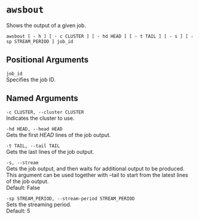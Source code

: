 # `awsbout`<a name="awsbatchcli_awsbout"></a>

Shows the output of a given job\.

```
awsbout [ - h ] [ - c CLUSTER ] [ - hd HEAD ] [ - t TAIL ] [ - s ] [ - sp STREAM_PERIOD ] job_id
```

## Positional Arguments<a name="awsbatchcli.awsbout.arguments"></a>

`job_id`  
Specifies the job ID\.

## Named Arguments<a name="awsbatchcli.awsbout.namedarguments"></a>

`-c CLUSTER, --cluster CLUSTER`  
Indicates the cluster to use\.

`-hd HEAD, --head HEAD`  
Gets the first *HEAD* lines of the job output\.

`-t TAIL, --tail TAIL`  
Gets the last <tail> lines of the job output\.

`-s, --stream`  
Gets the job output, and then waits for additional output to be produced\. This argument can be used together with –tail to start from the latest <tail> lines of the job output\.  
Default: False

`-sp STREAM_PERIOD, --stream-period STREAM_PERIOD`  
Sets the streaming period\.  
Default: 5